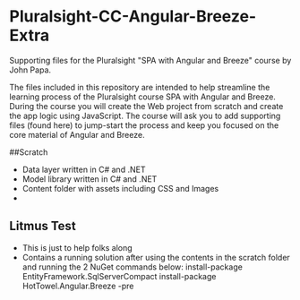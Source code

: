 Pluralsight-CC-Angular-Breeze-Extra
===================================

Supporting files for the Pluralsight "SPA with Angular and Breeze" course by John Papa. 

The files included in this repository are intended to help streamline the learning process of the Pluralsight course SPA with Angular and Breeze. During the course you will create the Web project from scratch
and create the app logic using JavaScript. The course will ask you to add supporting files (found here) to jump-start the process and keep you focused on the core material of Angular and Breeze.

##Scratch
 - Data layer written in C# and .NET
 - Model library written in C# and .NET
 - Content folder with assets including CSS and Images
 - 
 
## Litmus Test
 - This is just to help folks along
 - Contains a running solution after using the contents in the scratch folder and running the 2 NuGet commands below:
  install-package EntityFramework.SqlServerCompact
  install-package HotTowel.Angular.Breeze -pre
